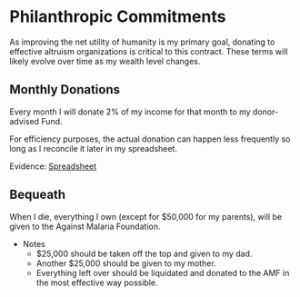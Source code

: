 # Philanthropic Commitments

As improving the net utility of humanity is my primary goal, donating to effective altruism organizations is critical to this contract. These terms will likely evolve over time as my wealth level changes.

## Monthly Donations

Every month I will donate 2% of my income for that month to my donor-advised Fund.

For efficiency purposes, the actual donation can happen less frequently so long as I reconcile it later in my spreadsheet.

Evidence: [Spreadsheet](https://docs.google.com/spreadsheets/d/1pyZypJsbmQrXX2KMi5YZTxSiEOJeWoKpPr3Mqe4wI9U/edit#gid=652665513)

## Bequeath

When I die, everything I own (except for $50,000 for my parents), will be given to the Against Malaria Foundation.

- Notes
    - $25,000 should be taken off the top and given to my dad.
    - Another $25,000 should be given to my mother.
    - Everything left over should be liquidated and donated to the AMF in the most effective way possible.
